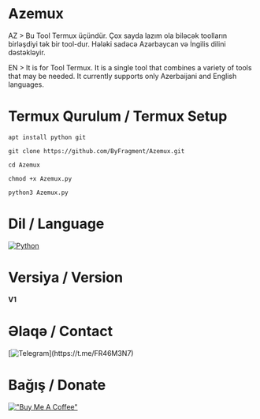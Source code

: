 # Azemux
AZ > Bu Tool Termux üçündür. Çox sayda lazım ola biləcək toolların birləşdiyi tək bir tool-dur. Hələki sadəcə Azərbaycan və İngilis dilini dəstəkləyir.

EN > It is for Tool Termux. It is a single tool that combines a variety of tools that may be needed. It currently supports only Azerbaijani and English languages.

# Termux Qurulum / Termux Setup
`apt install python git`

`git clone https://github.com/ByFragment/Azemux.git`

`cd Azemux`

`chmod +x Azemux.py`

`python3 Azemux.py`

# Dil / Language

[![Python](https://img.shields.io/badge/Python%203-blue.svg)](https://www.python.org)

# Versiya / Version

**V1**

# Əlaqə / Contact

[![Telegram](https://img.shields.io/badge/Telegram%20-%2312100E.svg?&style=for-the-badge&logo=telegram&logoColor=008000")](https://t.me/FR46M3N7)

# Bağış / Donate 

[!["Buy Me A Coffee"](https://https://github.com/byfragment/Azemux/images/bmc_button.png)](https://www.buymeacoffee.com/fr46m3n7)